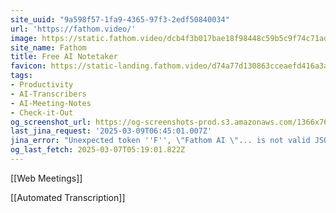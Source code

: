 ```yaml
---
site_uuid: "9a598f57-1fa9-4365-97f3-2edf50840034"
url: 'https://fathom.video/'
image: https://static.fathom.video/dcb4f3b017bae18f98448c59b5c9f74c71adc101/images/get_fathom_free.png
site_name: Fathom
title: Free AI Notetaker
favicon: https://static-landing.fathom.video/d74a77d130863cceaefd416a3a1fb76c82bfea9b/img/favicon.svg
tags:
- Productivity
- AI-Transcribers
- AI-Meeting-Notes
- Check-it-Out
og_screenshot_url: https://og-screenshots-prod.s3.amazonaws.com/1366x768/80/false/7eb305af3419f8eb5377a820f914037f7768318353ce6786f51310054f6097d0.jpeg
last_jina_request: '2025-03-09T06:45:01.007Z'
jina_error: "Unexpected token ''F'', \"Fathom AI \"... is not valid JSON"
og_last_fetch: 2025-03-07T05:19:01.822Z
---
```


[[Web Meetings]] 

[[Automated Transcription]]


